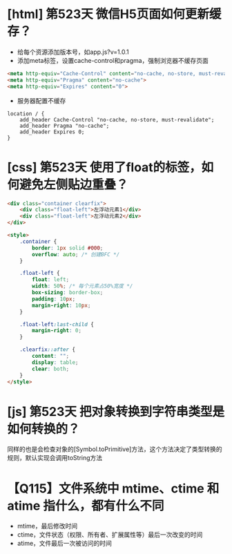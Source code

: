 # [html] 第523天 微信H5页面如何更新缓存？

- 给每个资源添加版本号，如app.js?v=1.0.1
- 添加meta标签，设置cache-control和pragma，强制浏览器不缓存页面
```html
<meta http-equiv="Cache-Control" content="no-cache, no-store, must-revalidate">
<meta http-equiv="Pragma" content="no-cache">
<meta http-equiv="Expires" content="0">
```
- 服务器配置不缓存
```nginx
location / {
    add_header Cache-Control "no-cache, no-store, must-revalidate";
    add_header Pragma "no-cache";
    add_header Expires 0;
}
```

# [css] 第523天 使用了float的标签，如何避免左侧贴边重叠？

```html
<div class="container clearfix">
    <div class="float-left">左浮动元素1</div>
    <div class="float-left">左浮动元素2</div>
</div>

<style>
    .container {
        border: 1px solid #000;
        overflow: auto; /* 创建BFC */
    }

    .float-left {
        float: left;
        width: 50%; /* 每个元素占50%宽度 */
        box-sizing: border-box;
        padding: 10px;
        margin-right: 10px;
    }

    .float-left:last-child {
        margin-right: 0;
    }

    .clearfix::after {
        content: "";
        display: table;
        clear: both;
    }
</style>
```

# [js] 第523天 把对象转换到字符串类型是如何转换的？

同样的也是会检查对象的[Symbol.toPrimitive]方法，这个方法决定了类型转换的规则，默认实现会调用toString方法

# 【Q115】文件系统中 mtime、ctime 和 atime 指什么，都有什么不同

- mtime，最后修改时间
- ctime，文件状态（权限、所有者、扩展属性等）最后一次改变的时间
- atime，文件最后一次被访问的时间
